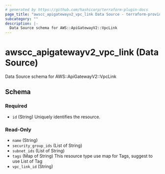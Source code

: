 ```yaml
---
# generated by https://github.com/hashicorp/terraform-plugin-docs
page_title: "awscc_apigatewayv2_vpc_link Data Source - terraform-provider-awscc"
subcategory: ""
description: |-
  Data Source schema for AWS::ApiGatewayV2::VpcLink
---
```


# awscc_apigatewayv2_vpc_link (Data Source)

Data Source schema for AWS::ApiGatewayV2::VpcLink



<!-- schema generated by tfplugindocs -->
## Schema

### Required

- `id` (String) Uniquely identifies the resource.

### Read-Only

- `name` (String)
- `security_group_ids` (List of String)
- `subnet_ids` (List of String)
- `tags` (Map of String) This resource type use map for Tags, suggest to use List of Tag
- `vpc_link_id` (String)



